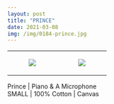 ```yaml
---
layout: post
title: "PRINCE"
date: 2021-03-08
img: /img/0184-prince.jpg
---
```




<table style="width:100%;"><tr><td style="vertical-align:top;">
      <figure class="tmblr-full" data-orig-height="2048" data-orig-width="1365" data-orig-src="https://concertshirts.netlify.app/shirts/0184/0184-01.jpg"><img src="https://64.media.tumblr.com/de45b29e86434805b264ce96775920b5/2ab9e05f743ae7e4-34/s540x810/39cda9594c3e6d972d740fc69dfccab080350d2c.jpg" data-orig-height="2048" data-orig-width="1365" data-orig-src="https://concertshirts.netlify.app/shirts/0184/0184-01.jpg"/></figure></td>
    <td style="vertical-align:top;">
      <figure class="tmblr-full" data-orig-height="2048" data-orig-width="1365" data-orig-src="https://concertshirts.netlify.app/shirts/0184/0184-02.jpg"><img src="https://64.media.tumblr.com/e1b8fa7879921375fc843567bb95550f/2ab9e05f743ae7e4-28/s540x810/cc1cce1b18cfb629ca2b326f5db2887fae08abb0.jpg" data-orig-height="2048" data-orig-width="1365" data-orig-src="https://concertshirts.netlify.app/shirts/0184/0184-02.jpg"/></figure></td>
  </tr></table><p>
  Prince | Piano &amp; A Microphone<br/>SMALL | 100% Cotton | Canvas
</p>
